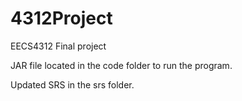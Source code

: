 # 4312Project
EECS4312 Final project

JAR file located in the code folder to run the program.

Updated SRS in the srs folder.
